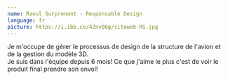 ```yaml
---
name: Raoul Surprenant - Responsable Design
language: fr
picture: https://i.ibb.co/4Znv06g/siteweb-RS.jpg
---
```

Je m'occupe de gérer le processus de design de la structure de l'avion et de la gestion du modèle 3D.\
Je suis dans l'équipe depuis 6 mois! Ce que j'aime le plus c'est de voir le produit final prendre son envol!